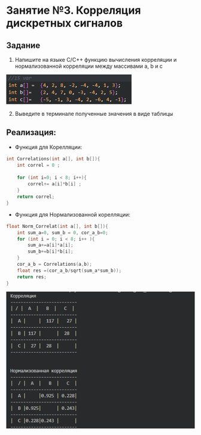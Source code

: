 # Занятие №3. Корреляция дискретных сигналов

## Задание
1. Напишите на языке C/C++ функцию вычисления корреляции и
нормализованной корреляции между массивами a, b и с

<img src = "photo/mass.png">

2. Выведите в терминале полученные значения в виде таблицы

## Реализация:

- Функция для Корелляции:
```c
int Correlations(int a[], int b[]){
    int correl = 0 ;

    for (int i=0; i < 8; i++){
        correl+= a[i]*b[i] ;   
    }
    return correl;
}
```

- Функция для Нормализованной корелляции:
```c
float Norm_Correlat(int a[], int b[]){
    int sum_a=0, sum_b = 0, cor_a_b=0;
    for (int i = 0; i < 8; i++ ){
        sum_a+=a[i]*a[i];
        sum_b+=b[i]*b[i];
    }
    cor_a_b = Correlations(a,b);
    float res =(cor_a_b/sqrt(sum_a*sum_b));
    return res;
}
```

<img src = "photo/correl.png">
